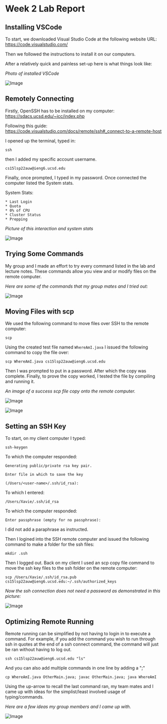 # Week 2 Lab Report

## Installing VSCode

To start, we downloaded Visual Studio Code at the following website URL: 
https://code.visualstudio.com/

Then we followed the instructions to install it on our computers.

After a relatively quick and painless set-up here is what things look like:

*Photo of installed VSCode*

![Image](/Screenshot_1.png)



## Remotely Connecting

Firstly, OpenSSH has to be installed on my computer:
https://sdacs.ucsd.edu/~icc/index.php

Following this guide: https://code.visualstudio.com/docs/remote/ssh#_connect-to-a-remote-host

I opened up the terminal, typed in:

`ssh `

then I added my specific account username.

`cs15lsp22auw@ieng6.ucsd.edu`

Finally, once prompted, I typed in my password. Once connected the computer listed the System stats.

System Stats:

    * Last Login
    * Quota
    * 0% of CPU
    * Cluster Status
    * Prepping

*Picture of this interaction and system stats*

![Image](/Screenshot_2.png)

## Trying Some Commands

My group and I made an effort to try every command listed in the lab and lecture notes. These commands allow you view and or modify files on the remote computer.

*Here are some of the commands that my group mates and I tried out:*

![Image](/Screenshot_3.png)

## Moving Files with scp

We used the following command to move files over SSH to the remote computer:

`scp`

Using the created test file named `WhereAmI.java` I issued the following command to copy the file over:

`scp WhereAmI.java cs15lsp22auw@ieng6.ucsd.edu`

Then I was prompted to put in a password. After which the copy was complete. Finally, to prove the copy worked, I tested the file by compiling and running it.

*An image of a success scp file copy onto the remote computer.*

![Image](/Screenshot_4.png)

![Image](/Screenshot_7.png)

## Setting an SSH Key

To start, on my client computer I typed:

`ssh-keygen`

To which the computer responded:

```
Generating public/private rsa key pair.

Enter file in which to save the key

(/Users/<user-name>/.ssh/id_rsa):
```

To which I entered:


`/Users/Xavie/.ssh/id_rsa`

To which the computer responded:


`Enter passphrase (empty for no passphrase):`

I did not add a paraphrase as instructed.

Then I logined into the SSH remote computer and issued the following command to make a folder for the ssh files:

`mkdir .ssh`

Then I logged out. Back on my client I used an scp copy file command to move the ssh key files to the ssh folder on the remote computer:

`scp /Users/Xavie/.ssh/id_rsa.pub cs15lsp22auw@ieng6.ucsd.edu:~/.ssh/authorized_keys`

*Now the ssh connection does not need a password as demonstrated in this picture:*

![Image](/Screenshot_5.png)

## Optimizing Remote Running

Remote running can be simplified by not having to login in to execute a command. For example, if you add the command you wish to run through ssh in quotes at the end of a ssh connect command, the command will just be ran without having to log out.

`ssh cs15lsp22auw@ieng6.ucsd.edu "ls"`

And you can also add multiple commands in one line by adding a ";"

`cp WhereAmI.java OtherMain.java; javac OtherMain.java; java WhereAmI`

Using the up-arrow to recall the last command ran, my team mates and I came up with ideas for the simplist/least involved usage of typing/commands. 

*Here are a few ideas my group members and I came up with.*
 
![Image](/Screenshot_6.png)